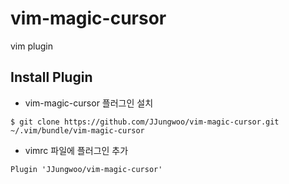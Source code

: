 # vim-magic-cursor
vim plugin

## Install Plugin

- vim-magic-cursor 플러그인 설치
```
$ git clone https://github.com/JJungwoo/vim-magic-cursor.git ~/.vim/bundle/vim-magic-cursor
```

- vimrc 파일에 플러그인 추가
```
Plugin 'JJungwoo/vim-magic-cursor'
```
